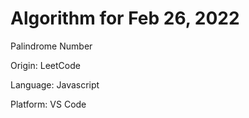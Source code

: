 # Algorithm for Feb 26, 2022

Palindrome Number

Origin: LeetCode

Language: Javascript

Platform: VS Code